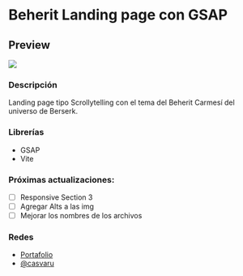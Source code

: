 # Beherit Landing page con GSAP

## Preview
![](./assets/hero.gif)
### Descripción
Landing page tipo Scrollytelling con el tema del Beherit Carmesí del universo de Berserk.

### Librerías
- GSAP
- Vite
### Próximas actualizaciones:
  - [ ] Responsive Section 3
  - [ ] Agregar Alts a las img
  - [ ] Mejorar los nombres de los archivos
### Redes
 - [Portafolio](https://casvaru.com)
 - [@casvaru](https://instagram.com/casvaru)
